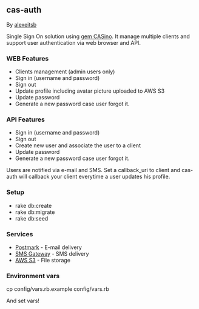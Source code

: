 ## cas-auth

By [alexeitsb](http://alexeitsb.github.io)

Single Sign On solution using [gem CASino](https://github.com/rbCAS/CASino). It manage multiple clients and support user authentication via web browser and API.

### WEB Features

* Clients management (admin users only)
* Sign in (username and password)
* Sign out
* Update profile including avatar picture uploaded to AWS S3
* Update password
* Generate a new password case user forgot it.

### API Features

* Sign in (username and password)
* Sign out
* Create new user and associate the user to a client
* Update password
* Generate a new password case user forgot it.

Users are notified via e-mail and SMS.
Set a callback_uri to client and cas-auth will callback your client everytime a user updates his profile.

### Setup

* rake db:create
* rake db:migrate
* rake db:seed

### Services

* [Postmark](https://postmarkapp.com/) - E-mail delivery
* [SMS Gateway](https://smsgateway.me/) - SMS delivery
* [AWS S3](https://aws.amazon.com/s3/) - File storage

### Environment vars

cp config/vars.rb.example config/vars.rb

And set vars!
